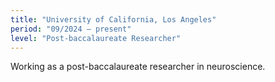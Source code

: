 ```yaml
---
title: "University of California, Los Angeles"
period: "09/2024 – present"
level: "Post-baccalaureate Researcher"
---
```

Working as a post-baccalaureate researcher in neuroscience.
